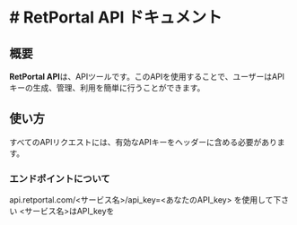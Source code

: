 # # RetPortal API ドキュメント

## 概要
**RetPortal API**は、APIツールです。このAPIを使用することで、ユーザーはAPIキーの生成、管理、利用を簡単に行うことができます。

## 使い方
すべてのAPIリクエストには、有効なAPIキーをヘッダーに含める必要があります。

### エンドポイントについて
api.retportal.com/<サービス名>/api_key=<あなたのAPI_key>
を使用して下さい
<サービス名>はAPI_keyを
